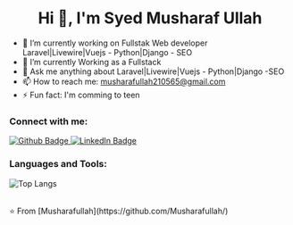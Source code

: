 <h1 align="center">Hi 👋, I'm Syed Musharaf Ullah</h1>

- 🔭 I’m currently working on Fullstak Web developer Laravel|Livewire|Vuejs - Python|Django - SEO
- 🌱 I’m currently Working as a Fullstack
- 💬 Ask me anything about Laravel|Livewire|Vuejs - Python|Django -SEO
- 📫 How to reach me: musharafullah210565@gmail.com
- ⚡ Fun fact: I'm comming to teen
  
### Connect with me:
<div id="badges">
  <a href="https://github.com/Musharafullah/Musharafullah/">
    <img src="https://img.shields.io/badge/Github-white?style=for-the-badge&logo=Github&logoColor=black" alt="Github Badge"/>
  </a>
  <a href="https://www.linkedin.com/in/musharafullah/">
    <img src="https://img.shields.io/badge/LinkedIn-0A66C2.svg?style=for-the-badge&logo=LinkedIn&logoColor=white" alt="LinkedIn Badge"/>
  </a>
<!--    <a href="https://www.instagram.com/sallo_bangash/">
    <img src="https://img.shields.io/badge/Instagram-purple?style=for-the-badge&logo=instagram&logoColor=white" alt="Instagram Badge"/>
  </a> -->
<!--    <a href="https://web.facebook.com/profile.php?id=100064026879899">
    <img src="https://img.shields.io/badge/Facebook-blue?style=for-the-badge&logo=facebook&logoColor=white" alt="Facebook Badge"/>
  </a> -->
<!--    <a href="https://twitter.com/AbdulSa74424583">
    <img src="https://img.shields.io/badge/Twitter-blue?style=for-the-badge&logo=twitter&logoColor=white" alt="Twitter Badge"/>
  </a> -->
</div>

### Languages and Tools:



![Top Langs](https://github-readme-stats.vercel.app/api/top-langs/?username=axiftaj&theme=dark)


<br>
⭐️ From [Musharafullah](https://github.com/Musharafullah/)

